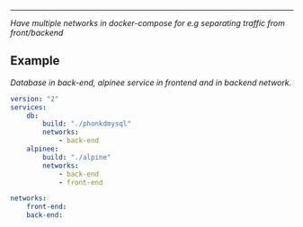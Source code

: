 ****
*Have multiple networks in docker-compose for e.g separating traffic from front/backend*

## Example
*Database in back-end, alpinee service in frontend and in backend network.*
```yaml
version: "2"
services:
	db:
		build: "./phonkdmysql"
		networks:
			- back-end
	alpinee:
		build: "./alpine"
		networks:
			- back-end
			- front-end

networks:
	front-end:
	back-end:
```